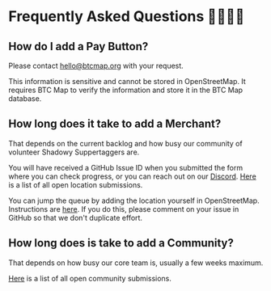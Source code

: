 # Frequently Asked Questions 🙋‍♂️🙋‍♀️

## How do I add a Pay Button?

Please contact [hello@btcmap.org](mailto:hello@btcmap.org) with your request.

This information is sensitive and cannot be stored in OpenStreetMap. It requires BTC Map to verify the information and store it in the BTC Map database.

## How long does it take to add a Merchant?

That depends on the current backlog and how busy our community of volunteer Shadowy Suppertaggers are.

You will have received a GitHub Issue ID when you submitted the form where you can check progress, or you can reach out on our [Discord](https://discord.gg/wPqva83uzq). [Here](https://github.com/teambtcmap/btcmap-data/issues?q=is%3Aissue+is%3Aopen+label%3Alocation-submission) is a list of all open location submissions.

You can jump the queue by adding the location yourself in OpenStreetMap. Instructions are [here](tagging-instructions.html). If you do this, please comment on your issue in GitHub so that we don't duplicate effort.

## How long does is take to add a Community?

That depends on how busy our core team is, usually a few weeks maximum.

[Here](https://github.com/teambtcmap/btcmap-data/issues?q=is%3Aissue+is%3Aopen+label%3Acommunity-submission) is a list of all open community submissions.
